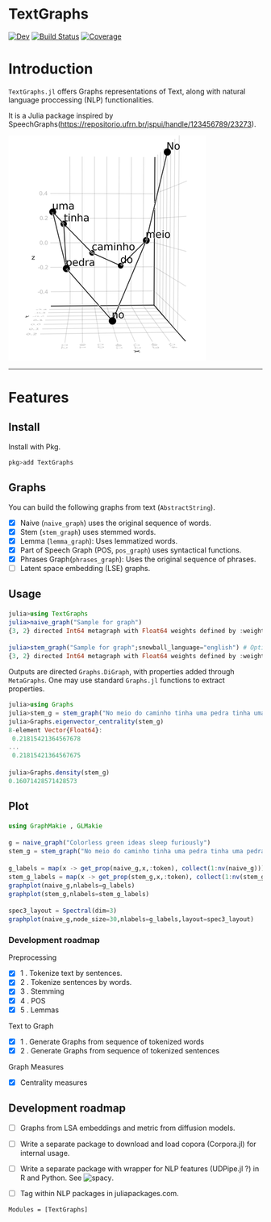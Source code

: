 # TextGraphs
[![Dev](https://img.shields.io/badge/docs-dev-blue.svg)](https://fargolo.github.io/TextGraphs.jl/dev)
[![Build Status](https://github.com/fargolo/TextGraphs.jl/actions/workflows/CI.yml/badge.svg?branch=main)](https://github.com/fargolo/TextGraphs.jl/actions/workflows/CI.yml?query=branch%3Amain)
[![Coverage](https://codecov.io/gh/fargolo/TextGraphs.jl/branch/main/graph/badge.svg)](https://codecov.io/gh/fargolo/TextGraphs.jl)


# Introduction
`TextGraphs.jl` offers Graphs representations of Text, along with natural language proccessing (NLP) functionalities.  

It is a Julia package inspired by SpeechGraphs(https://repositorio.ufrn.br/jspui/handle/123456789/23273). 


![No meio do caminho tinha uma pedra. Tinha uma pedra no meio do caminho.](dev/drummond.png)

---  

# Features  

## Install  

Install with Pkg.  
```julia
pkg>add TextGraphs
```

## Graphs  

You can build the following graphs from text (`AbstractString`).  

- [X] Naive (`naive_graph`) uses the original sequence of words.  
- [X] Stem (`stem_graph`) uses stemmed words.  
- [X] Lemma (`lemma_graph`): Uses lemmatized words.  
- [X] Part of Speech Graph (POS, `pos_graph`) uses syntactical functions.  
- [X] Phrases Graph(`phrases_graph`): Uses the original sequence of phrases.  
- [ ] Latent space embedding (LSE) graphs. 

## Usage

```julia
julia>using TextGraphs  
julia>naive_graph("Sample for graph")  
{3, 2} directed Int64 metagraph with Float64 weights defined by :weight (default weight 1.0)  

julia>stem_graph("Sample for graph";snowball_language="english") # Optional keyword argument  
{3, 2} directed Int64 metagraph with Float64 weights defined by :weight (default weight 1.0)  
```  

Outputs are directed `Graphs.DiGraph`, with properties added through `MetaGraphs`. One may use standard `Graphs.jl` functions to extract properties.  

```julia
julia>using Graphs
julia>stem_g = stem_graph("No meio do caminho tinha uma pedra tinha uma pedra no meio do caminho")
julia>Graphs.eigenvector_centrality(stem_g)
8-element Vector{Float64}:
 0.21815421364567678
...
 0.21815421364567675

julia>Graphs.density(stem_g)
0.16071428571428573
```


## Plot

```julia
using GraphMakie , GLMakie

g = naive_graph("Colorless green ideas sleep furiously")
stem_g = stem_graph("No meio do caminho tinha uma pedra tinha uma pedra no meio do caminho")

g_labels = map(x -> get_prop(naive_g,x,:token), collect(1:nv(naive_g)))
stem_g_labels = map(x -> get_prop(stem_g,x,:token), collect(1:nv(stem_g)))
graphplot(naive_g,nlabels=g_labels)
graphplot(stem_g,nlabels=stem_g_labels)

spec3_layout = Spectral(dim=3)
graphplot(naive_g,node_size=30,nlabels=g_labels,layout=spec3_layout)
```

### Development roadmap 

Preprocessing  
- [X] 1 . Tokenize text by sentences.  
- [X] 2 . Tokenize sentences by words.  
- [X] 3 . Stemming  
- [X] 4 . POS
- [X] 5 . Lemmas

Text to Graph  
- [X] 1 . Generate Graphs from sequence of tokenized words  
- [X] 2 . Generate Graphs from sequence of tokenized sentences  

Graph Measures  
- [X] Centrality measures  

## Development roadmap

- [ ] Graphs from LSA embeddings and metric from diffusion models.    
- [ ] Write a separate package to download and load copora (Corpora.jl) for internal usage.  
- [ ] Write a separate package with wrapper for NLP features (UDPipe.jl ?) in R and Python. See ![spacy](https://github.com/joshday/Spacy.jl).  
- [ ] Tag within NLP packages in juliapackages.com.  


```@autodocs
Modules = [TextGraphs]
```


